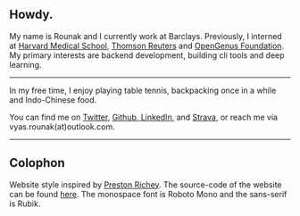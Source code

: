 ## Howdy.

My name is Rounak and I currently work at Barclays. Previously, I interned at [Harvard Medical School](https://cetbwh.org), [Thomson Reuters](https://www.thomsonreuters.com/en.html) and [OpenGenus Foundation](https://www.opengenus.org/). My primary interests are backend development, building cli tools and deep learning.

---

In my free time, I enjoy playing table tennis, backpacking once in a while and Indo-Chinese food.

You can find me on [Twitter](https://twitter.com/itsron143), [Github](https://github.com/itsron717),<a href=""> </a> [LinkedIn](https://www.linkedin.com/in/itsron143/), and [Strava](https://www.strava.com/athletes/57025908), or reach me via vyas.rounak(at)outlook.com.

---

## Colophon

Website style inspired by [Preston Richey](https://prestonrichey.com/).
The source-code of the website can be found [here]().
The monospace font is Roboto Mono and the sans-serif is Rubik.
